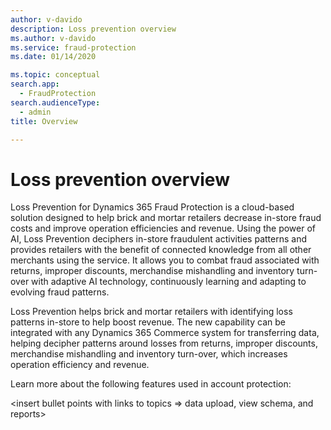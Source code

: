 ```yaml
---
author: v-davido
description: Loss prevention overview
ms.author: v-davido
ms.service: fraud-protection
ms.date: 01/14/2020

ms.topic: conceptual
search.app: 
  - FraudProtection
search.audienceType:
  - admin
title: Overview

---
```



# Loss prevention overview

Loss Prevention for Dynamics 365 Fraud Protection is a cloud-based solution designed to help brick and mortar retailers decrease in-store fraud costs and improve operation efficiencies and revenue. Using the power of AI, Loss Prevention deciphers in-store fraudulent activities patterns and provides retailers with the benefit of connected knowledge from all other merchants using the service. It allows you to combat fraud associated with returns, improper discounts, merchandise mishandling and inventory turn-over with adaptive AI technology, continuously learning and adapting to evolving fraud patterns. 

Loss Prevention helps brick and mortar retailers with identifying loss patterns in-store to help boost revenue. The new capability can be integrated with any Dynamics 365 Commerce system for transferring data, helping decipher patterns around losses from returns, improper discounts, merchandise mishandling and inventory turn-over, which increases operation efficiency and revenue. 


Learn more about the following features used in account protection:

<insert bullet points with links to topics => data upload, view schema, and reports>
